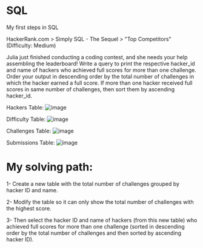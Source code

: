 # SQL
My first steps in SQL

HackerRank.com > Simply SQL - The Sequel > "Top Competitors" (Difficulty: Medium)

Julia just finished conducting a coding contest, and she needs your help assembling the leaderboard! 
Write a query to print the respective hacker_id and name of hackers who achieved full scores for more than one challenge. 
Order your output in descending order by the total number of challenges in which the hacker earned a full score. 
If more than one hacker received full scores in same number of challenges, then sort them by ascending hacker_id.

Hackers Table: ![image](https://user-images.githubusercontent.com/108229433/180602138-d1ae0aa8-7b21-4295-bec2-680237aba67e.png)


Difficulty Table: ![image](https://user-images.githubusercontent.com/108229433/180602159-71031e33-3f5a-4e31-a2c5-17a1872ffa2d.png)


Challenges Table: ![image](https://user-images.githubusercontent.com/108229433/180602172-801fd80c-1930-439e-8474-64de141d1e0e.png)


Submissions Table: ![image](https://user-images.githubusercontent.com/108229433/180602176-d1c0eccc-ac7a-4127-a65f-5ac934f5fff6.png)

# My solving path:
1- Create a new table with the total number of challenges grouped by hacker ID and name.

2- Modify the table so it can only show the total number of challenges with the highest score. 

3- Then select the hacker ID and name of hackers (from this new table) who achieved full scores for more than one challenge 
(sorted in descending order by the total number of challenges and then sorted by ascending hacker ID).
